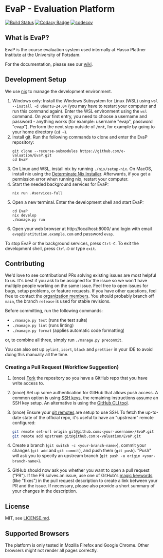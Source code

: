 # EvaP - Evaluation Platform

[![Build Status](https://github.com/e-valuation/EvaP/workflows/EvaP%20Test%20Suite/badge.svg?branch=main)](https://github.com/e-valuation/EvaP/actions?query=workflow%3A%22EvaP+Test+Suite%22)
[![Codacy Badge](https://app.codacy.com/project/badge/Grade/2cf538781fdc4680a7103bcf96417a9a)](https://app.codacy.com/gh/e-valuation/EvaP/dashboard)
[![codecov](https://codecov.io/gh/e-valuation/EvaP/branch/main/graph/badge.svg)](https://codecov.io/gh/e-valuation/EvaP)


## What is EvaP?

EvaP is the course evaluation system used internally at Hasso Plattner Institute at the University of Potsdam.

For the documentation, please see our [wiki](https://github.com/e-valuation/EvaP/wiki).

## Development Setup

We use [nix](https://nixos.org/) to manage the development environment.

1. Windows only: Install the Windows Subsystem for Linux (WSL) using `wsl --install -d Ubuntu-24.04` (you may have to restart your computer and run this command again). Enter the WSL environment using the `wsl` command. On your first entry, you need to choose a username and password - anything works (for example: username "evap", password "evap"). Perform the next step outside of `/mnt`, for example by going to your home directory (`cd ~`).
2. Install [git](https://git-scm.com/downloads). Run the following commands to clone and enter the EvaP repository:
   ```
   git clone --recurse-submodules https://github.com/e-valuation/EvaP.git
   cd EvaP
   ```
3. On Linux and WSL, install nix by running `./nix/setup-nix`. On MacOS, install nix using the [Determinate Nix Installer](https://install.determinate.systems/). Afterwards, if you get a permission error when running nix, restart your computer.
4. Start the needed background services for EvaP:
   ```
   nix run .#services-full
   ```
5. Open a new terminal. Enter the development shell and start EvaP:
   ```
   cd EvaP
   nix develop
   ./manage.py run
   ```
6. Open your web browser at http://localhost:8000/ and login with email `evap@institution.example.com` and password `evap`.

To stop EvaP or the background services, press `Ctrl-C`.
To exit the development shell, press `Ctrl-D` or type `exit`.

## Contributing

We'd love to see contributions! PRs solving existing issues are most helpful to us. It's best if you ask to be assigned for the issue so we won't have multiple people working on the same issue. Feel free to open issues for bugs, setup problems, or feature requests. If you have other questions, feel free to contact the [organization members](https://github.com/orgs/e-valuation/people). You should probably branch off `main`, the branch `release` is used for stable revisions.

Before committing, run the following commands:
- `./manage.py test` (runs the test suite)
- `./manage.py lint` (runs linting)
- `./manage.py format` (applies automatic code formatting)

or, to combine all three, simply run `./manage.py precommit`.

You can also set up `pylint`, `isort`, `black` and `prettier` in your IDE to avoid doing this manually all the time.

### Creating a Pull Request (Workflow Suggestion)
1. (once) [Fork](https://github.com/e-valuation/EvaP/fork) the repository so you have a GitHub repo that you have write access to.

2. (once) Set up some authentication for GitHub that allows push access. A common option is using [SSH keys](https://docs.github.com/en/authentication/connecting-to-github-with-ssh/about-ssh), the remaining instructions assume an SSH key setup. An alternative is using the [GitHub CLI tool](https://cli.github.com/).

3. (once) Ensure your [git remotes](https://git-scm.com/book/en/v2/Git-Basics-Working-with-Remotes) are setup to use SSH. To fetch the up-to-date state of the official repo, it's useful to have an "upstream" remote configured:
   ```bash
   git remote set-url origin git@github.com:<your-username>/EvaP.git
   git remote add upstream git@github.com:e-valuation/EvaP.git
   ```

4. Create a branch (`git switch -c <your-branch-name>`), commit your changes (`git add` and `git commit`), and push them (`git push`). "Push" will ask you to specify an upstream branch (`git push -u origin <your-branch-name>`).

5. GitHub should now ask you whether you want to open a pull request ("PR"). If the PR solves an issue, use one of GitHub's [magic keywords](https://docs.github.com/en/issues/tracking-your-work-with-issues/linking-a-pull-request-to-an-issue) (like "fixes") in the pull request description to create a link between your PR and the issue. If necessary, please also provide a short summary of your changes in the description.


## License

MIT, see [LICENSE.md](LICENSE.md).


## Supported Browsers

The platform is only tested in Mozilla Firefox and Google Chrome. Other browsers might not render all pages correctly.
